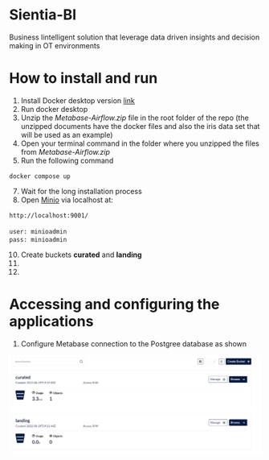 # Sientia-BI
Business Iintelligent solution that leverage data driven insights and decision making in OT environments 

# How to install and run

  1. Install Docker desktop version [link](https://www.docker.com/products/docker-desktop/)
  2. Run docker desktop
  4. Unzip the *Metabase-Airflow.zip* file in the root folder of the repo (the unzipped documents have the docker files and also the iris data set that will be used as an example)
  5. Open your terminal command in the folder where you unzipped the files from *Metabase-Airflow.zip*
  6. Run the following command
  
  ```
  docker compose up
  ```
  
  7. Wait for the long installation process
  8. Open [Minio](https://min.io/) via localhost at:
  
  ```
  http://localhost:9001/
  
  user: minioadmin
  pass: minioadmin
  ```

  10. Create buckets **curated** and **landing** 
  11. 
  12. 
  
  
  # Accessing and configuring the applications
  
  1. Configure Metabase connection to the Postgree database as shown 
  

![Minio](/figures/MicrosoftTeams-image%20(1).png)
